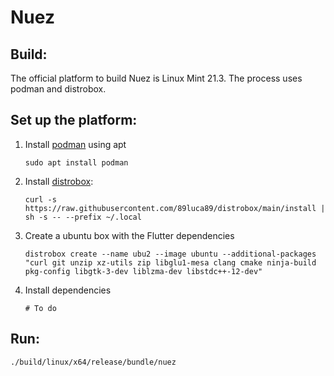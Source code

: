 # Nuez 

## Build:

The official platform to build Nuez is Linux Mint 21.3. The process uses podman and distrobox.

## Set up the platform:

1. Install [podman](https://podman.io/) using apt

    `sudo apt install podman`
    
2. Install [distrobox](https://github.com/89luca89/distrobox?tab=readme-ov-file#installation):

    `curl -s https://raw.githubusercontent.com/89luca89/distrobox/main/install | sh -s -- --prefix ~/.local`

3. Create a ubuntu box with the Flutter dependencies

    `distrobox create --name ubu2 --image ubuntu --additional-packages "curl git unzip xz-utils zip libglu1-mesa clang cmake ninja-build pkg-config libgtk-3-dev liblzma-dev libstdc++-12-dev"`

4. Install dependencies

    `# To do`

## Run:

    ./build/linux/x64/release/bundle/nuez
